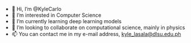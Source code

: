 - 👋 Hi, I’m @KyleCarlo
- 👀 I’m interested in Computer Science
- 🌱 I’m currently learning deep learning models
- 💞️ I’m looking to collaborate on computational science, mainly in physics
- 📫 You can contact me in my e-mail address, kyle_lasala@dlsu.edu.ph

<!---
KyleCarlo/KyleCarlo is a ✨ special ✨ repository because its `README.md` (this file) appears on your GitHub profile.
You can click the Preview link to take a look at your changes.
--->

